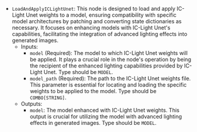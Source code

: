 - `LoadAndApplyICLightUnet`: This node is designed to load and apply IC-Light Unet weights to a model, ensuring compatibility with specific model architectures by patching and converting state dictionaries as necessary. It focuses on enhancing models with IC-Light Unet's capabilities, facilitating the integration of advanced lighting effects into generated images.
    - Inputs:
        - `model` (Required): The model to which IC-Light Unet weights will be applied. It plays a crucial role in the node's operation by being the recipient of the enhanced lighting capabilities provided by IC-Light Unet. Type should be `MODEL`.
        - `model_path` (Required): The path to the IC-Light Unet weights file. This parameter is essential for locating and loading the specific weights to be applied to the model. Type should be `COMBO[STRING]`.
    - Outputs:
        - `model`: The model enhanced with IC-Light Unet weights. This output is crucial for utilizing the model with advanced lighting effects in generated images. Type should be `MODEL`.
